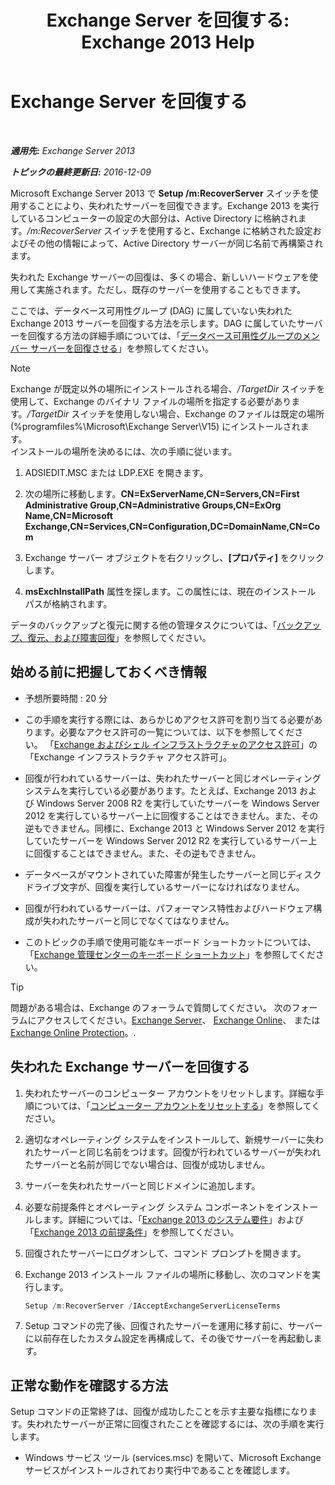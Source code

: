 ﻿---
title: 'Exchange Server を回復する: Exchange 2013 Help'
TOCTitle: Exchange Server を回復する
ms:assetid: 46e9a1cf-b64c-43c3-a898-6171176da761
ms:mtpsurl: https://technet.microsoft.com/ja-jp/library/Dd876880(v=EXCHG.150)
ms:contentKeyID: 48269440
ms.date: 05/23/2018
mtps_version: v=EXCHG.150
ms.translationtype: MT
---

# Exchange Server を回復する

 

_**適用先:** Exchange Server 2013_

_**トピックの最終更新日:** 2016-12-09_

Microsoft Exchange Server 2013 で **Setup /m:RecoverServer** スイッチを使用することにより、失われたサーバーを回復できます。Exchange 2013 を実行しているコンピューターの設定の大部分は、Active Directory に格納されます。*/m:RecoverServer* スイッチを使用すると、Exchange に格納された設定およびその他の情報によって、Active Directory サーバーが同じ名前で再構築されます。

失われた Exchange サーバーの回復は、多くの場合、新しいハードウェアを使用して実施されます。ただし、既存のサーバーを使用することもできます。

ここでは、データベース可用性グループ (DAG) に属していない失われた Exchange 2013 サーバーを回復する方法を示します。DAG に属していたサーバーを回復する方法の詳細手順については、「[データベース可用性グループのメンバー サーバーを回復させる](recover-a-database-availability-group-member-server-exchange-2013-help.md)」を参照してください。


> [!NOTE]
> Exchange が既定以外の場所にインストールされる場合、<EM>/TargetDir</EM> スイッチを使用して、Exchange のバイナリ ファイルの場所を指定する必要があります。<EM>/TargetDir</EM> スイッチを使用しない場合、Exchange のファイルは既定の場所 (%programfiles%\Microsoft\Exchange Server\V15) にインストールされます。<BR>インストールの場所を決めるには、次の手順に従います。 
> <OL>
> <LI>
> <P>ADSIEDIT.MSC または LDP.EXE を開きます。</P>
> <LI>
> <P>次の場所に移動します。<STRONG>CN=ExServerName,CN=Servers,CN=First Administrative Group,CN=Administrative Groups,CN=ExOrg Name,CN=Microsoft Exchange,CN=Services,CN=Configuration,DC=DomainName,CN=Com</STRONG></P>
> <LI>
> <P>Exchange サーバー オブジェクトを右クリックし、<STRONG>[プロパティ]</STRONG> をクリックします。</P>
> <LI>
> <P><STRONG>msExchInstallPath</STRONG> 属性を探します。この属性には、現在のインストール パスが格納されます。</P></LI></OL>



データのバックアップと復元に関する他の管理タスクについては、「[バックアップ、復元、および障害回復](backup-restore-and-disaster-recovery-exchange-2013-help.md)」を参照してください。

## 始める前に把握しておくべき情報

  - 予想所要時間 : 20 分

  - この手順を実行する際には、あらかじめアクセス許可を割り当てる必要があります。必要なアクセス許可の一覧については、以下を参照してください。 「[Exchange およびシェル インフラストラクチャのアクセス許可](exchange-and-shell-infrastructure-permissions-exchange-2013-help.md)」の「Exchange インフラストラクチャ アクセス許可」。

  - 回復が行われているサーバーは、失われたサーバーと同じオペレーティング システムを実行している必要があります。たとえば、Exchange 2013 および Windows Server 2008 R2 を実行していたサーバーを Windows Server 2012 を実行しているサーバー上に回復することはできません。また、その逆もできません。同様に、Exchange 2013 と Windows Server 2012 を実行していたサーバーを Windows Server 2012 R2 を実行しているサーバー上に回復することはできません。また、その逆もできません。

  - データベースがマウントされていた障害が発生したサーバーと同じディスク ドライブ文字が、回復を実行しているサーバーになければなりません。

  - 回復が行われているサーバーは、パフォーマンス特性およびハードウェア構成が失われたサーバーと同じでなくてはなりません。

  - このトピックの手順で使用可能なキーボード ショートカットについては、「[Exchange 管理センターのキーボード ショートカット](keyboard-shortcuts-in-the-exchange-admin-center-exchange-online-protection-help.md)」を参照してください。


> [!TIP]
> 問題がある場合は、Exchange のフォーラムで質問してください。 次のフォーラムにアクセスしてください。<A href="https://go.microsoft.com/fwlink/p/?linkid=60612">Exchange Server</A>、 <A href="https://go.microsoft.com/fwlink/p/?linkid=267542">Exchange Online</A>、 または <A href="https://go.microsoft.com/fwlink/p/?linkid=285351">Exchange Online Protection</A>。.



## 失われた Exchange サーバーを回復する

1.  失われたサーバーのコンピューター アカウントをリセットします。詳細な手順については、「[コンピューター アカウントをリセットする](https://go.microsoft.com/fwlink/p/?linkid=165388)」を参照してください。

2.  適切なオペレーティング システムをインストールして、新規サーバーに失われたサーバーと同じ名前をつけます。回復が行われているサーバーが失われたサーバーと名前が同じでない場合は、回復が成功しません。

3.  サーバーを失われたサーバーと同じドメインに追加します。

4.  必要な前提条件とオペレーティング システム コンポーネントをインストールします。詳細については、「[Exchange 2013 のシステム要件](exchange-2013-system-requirements-exchange-2013-help.md)」および「[Exchange 2013 の前提条件](exchange-2013-prerequisites-exchange-2013-help.md)」を参照してください。

5.  回復されたサーバーにログオンして、コマンド プロンプトを開きます。

6.  Exchange 2013 インストール ファイルの場所に移動し、次のコマンドを実行します。
    
    ```powershell
    Setup /m:RecoverServer /IAcceptExchangeServerLicenseTerms
    ```

7.  Setup コマンドの完了後、回復されたサーバーを運用に移す前に、サーバーに以前存在したカスタム設定を再構成して、その後でサーバーを再起動します。

## 正常な動作を確認する方法

Setup コマンドの正常終了は、回復が成功したことを示す主要な指標になります。失われたサーバーが正常に回復されたことを確認するには、次の手順を実行します。

  - Windows サービス ツール (services.msc) を開いて、Microsoft Exchange サービスがインストールされており実行中であることを確認します。

